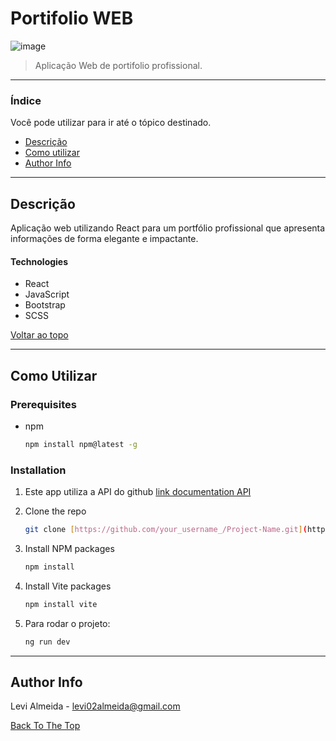 # Portifolio WEB

![image](https://github.com/LeviAlmeid/portifolioWEB/assets/73829965/cd919e1b-1061-41ca-b47f-c09a703b34f6)


> Aplicação Web de portifolio profissional.

---

### Índice
Você pode utilizar para ir até o tópico destinado.

- [Descrição](#Descrição)
- [Como utilizar](#Como-Utilizar)
- [Author Info](#author-info)

---

## Descrição


Aplicação web utilizando React para um portfólio profissional que apresenta informações de forma elegante e impactante.

#### Technologies

- React
- JavaScript
- Bootstrap
- SCSS

[Voltar ao topo](#Portifolio-WEB)

---

## Como Utilizar

### Prerequisites

* npm
  ```sh
  npm install npm@latest -g
  ```

### Installation


1. Este app utiliza a API do github  [link documentation API]([https://PokeApi.com](https://docs.github.com/pt/rest?apiVersion=2022-11-28))
2. Clone the repo
   ```sh
   git clone [https://github.com/your_username_/Project-Name.git](https://github.com/LeviAlmeid/portifolioWEB.git)
   ```
3. Install NPM packages
   ```sh
   npm install
   ```
4. Install Vite packages
   ```sh
   npm install vite
   ```

5. Para rodar o projeto:
   ```sh
   ng run dev
   ```

---

## Author Info

Levi Almeida - levi02almeida@gmail.com

[Back To The Top](#Portifolio-WEB)
